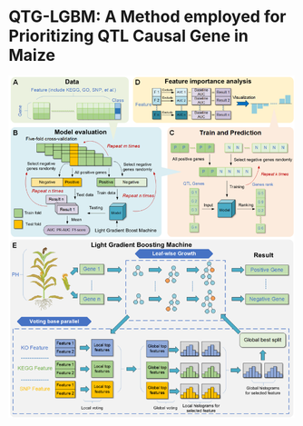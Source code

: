 # QTG-LGBM: A Method employed for Prioritizing QTL Causal Gene in Maize
![QTG-LGBM_summary](img/QTG_summary.png)
